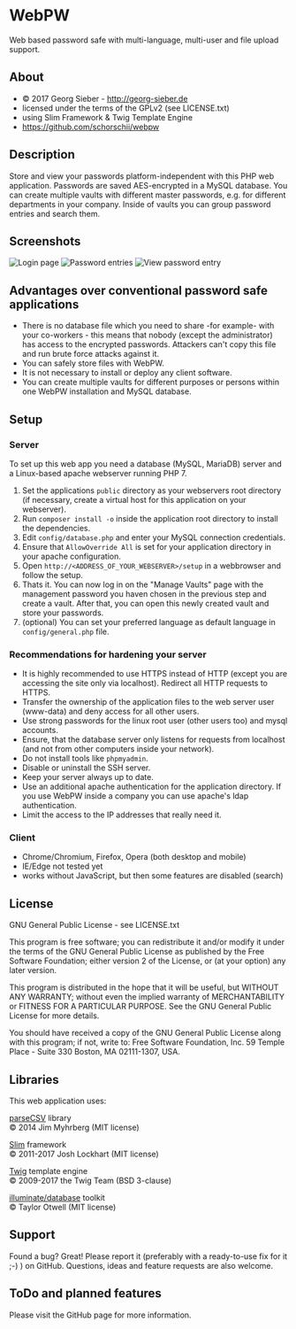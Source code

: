 # WebPW
Web based password safe with multi-language, multi-user and file upload support.

## About
* © 2017 Georg Sieber - http://georg-sieber.de
* licensed under the terms of the GPLv2 (see LICENSE.txt)
* using Slim Framework & Twig Template Engine
* https://github.com/schorschii/webpw

## Description
Store and view your passwords platform-independent with this PHP web application. Passwords are saved AES-encrypted in a MySQL database. You can create multiple vaults with different master passwords, e.g. for different departments in your company. Inside of vaults you can group password entries and search them.

## Screenshots
![Login page](https://raw.githubusercontent.com/schorschii/webpw/master/public/img/screenshot/1.png)
![Password entries](https://raw.githubusercontent.com/schorschii/webpw/master/public/img/screenshot/2.png)
![View password entry](https://raw.githubusercontent.com/schorschii/webpw/master/public/img/screenshot/3.png)

## Advantages over conventional password safe applications
- There is no database file which you need to share -for example- with your co-workers - this means that nobody (except the administrator) has access to the encrypted passwords. Attackers can't copy this file and run brute force attacks against it.
- You can safely store files with WebPW.
- It is not necessary to install or deploy any client software.
- You can create multiple vaults for different purposes or persons within one WebPW installation and MySQL database.

## Setup
### Server
To set up this web app you need a database (MySQL, MariaDB) server and a Linux-based apache webserver running PHP 7.
  1. Set the applications `public` directory as your webservers root directory (if necessary, create a virtual host for this application on your webserver).
  2. Run `composer install -o` inside the application root directory to install the dependencies.
  3. Edit `config/database.php` and enter your MySQL connection credentials.
  4. Ensure that `AllowOverride All` is set for your application directory in your apache configuration.
  5. Open `http://<ADDRESS_OF_YOUR_WEBSERVER>/setup` in a webbrowser and follow the setup.
  6. Thats it. You can now log in on the "Manage Vaults" page with the management password you haven chosen in the previous step and create a vault. After that, you can open this newly created vault and store your passwords.
  7. (optional) You can set your preferred language as default language in `config/general.php` file.

### Recommendations for hardening your server
  - It is highly recommended to use HTTPS instead of HTTP (except you are accessing the site only via localhost). Redirect all HTTP requests to HTTPS.
  - Transfer the ownership of the application files to the web server user (www-data) and deny access for all other users.
  - Use strong passwords for the linux root user (other users too) and mysql accounts.
  - Ensure, that the database server only listens for requests from localhost (and not from other computers inside your network).
  - Do not install tools like `phpmyadmin`.
  - Disable or uninstall the SSH server.
  - Keep your server always up to date.
  - Use an additional apache authentication for the application directory. If you use WebPW inside a company you can use apache's ldap authentication.
  - Limit the access to the IP addresses that really need it.

### Client
  - Chrome/Chromium, Firefox, Opera (both desktop and mobile)
  - IE/Edge not tested yet
  - works without JavaScript, but then some features are disabled (search)

## License
GNU General Public License - see LICENSE.txt

This program is free software; you can redistribute it and/or
modify it under the terms of the GNU General Public License
as published by the Free Software Foundation; either version 2
of the License, or (at your option) any later version.

This program is distributed in the hope that it will be useful,
but WITHOUT ANY WARRANTY; without even the implied warranty of
MERCHANTABILITY or FITNESS FOR A PARTICULAR PURPOSE.  See the
GNU General Public License for more details.

You should have received a copy of the GNU General Public License
along with this program; if not, write to:
Free Software Foundation, Inc.
59 Temple Place - Suite 330
Boston, MA  02111-1307, USA.

## Libraries
This web application uses:  

[parseCSV][] library  
© 2014 Jim Myhrberg (MIT license)  

[Slim][] framework  
© 2011-2017 Josh Lockhart (MIT license)  

[Twig][] template engine  
© 2009-2017 the Twig Team (BSD 3-clause)  

[illuminate/database][] toolkit  
© Taylor Otwell (MIT license)  

[parseCSV]: https://github.com/parsecsv/parsecsv-for-php
[Slim]: https://github.com/slimphp/Slim
[Twig]: https://github.com/twigphp/Twig
[illuminate/database]: https://packagist.org/packages/illuminate/database

## Support
Found a bug? Great! Please report it (preferably with a ready-to-use fix for it ;-) ) on GitHub. Questions, ideas and feature requests are also welcome.

## ToDo and planned features
Please visit the GitHub page for more information.
